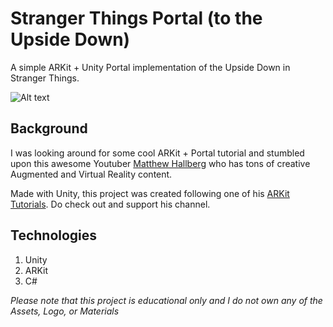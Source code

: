 # Stranger Things Portal (to the Upside Down)

A simple ARKit + Unity Portal implementation of the Upside Down in Stranger Things.

![Alt text](https://firebasestorage.googleapis.com/v0/b/foliotopher.appspot.com/o/st.gif?alt=media&token=c7c12ff6-974c-428d-8e9c-d3bff70729d5)

## Background
I was looking around for some cool ARKit + Portal tutorial and stumbled upon this awesome Youtuber <a href="https://www.youtube.com/channel/UClm2DY6pj3ygKoKhEVr7KFw">Matthew Hallberg</a> who has tons of creative Augmented and Virtual Reality content.

Made with Unity, this project was created following one of his <a href="https://www.youtube.com/watch?v=Z5AmqMuNi08">ARKit Tutorials</a>. Do check out and support his channel.

## Technologies

1. Unity
2. ARKit
3. C#

*Please note that this project is educational only and I do not own any of the Assets, Logo, or Materials*